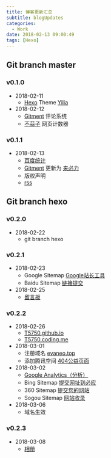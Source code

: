 ```yaml
---
title: 博客更新汇总
subtitle: blogUpdates
categories:
  - Work
date: 2018-02-13 09:00:49
tags: [Hexo]
---
```

## Git branch master
### v0.1.0
- 2018-02-11
    - [Hexo](https://hexo.io/zh-cn) Theme [Yilia](https://github.com/litten/hexo-theme-yilia)
- 2018-02-12
    - [Gitment](https://github.com/imsun/gitment) 评论系统
    - [不蒜子](http://busuanzi.ibruce.info/) 网页计数器

### v0.1.1
- 2018-02-13
    - [百度统计](https://tongji.baidu.com/web/welcome/login)
    - [Gitment](https://github.com/imsun/gitment) 更新为 [来必力](https://livere.com/login_form)
    - 版权声明
    - [rss](/atom.xml)

<!-- more -->

## Git branch hexo
### v0.2.0
- 2018-02-22
    - git branch hexo

### v0.2.1
- 2018-02-23
    - Google Sitemap [Google站长工具](https://www.google.com/webmasters/tools/home?hl=zh-CN)
    - Baidu Sitemap [链接提交](https://ziyuan.baidu.com/linksubmit/url)
- 2018-02-25
    - [留言板](/comments/index.html)

### v0.2.2
- 2018-02-26
    - [T5750.github.io](https://t5750.github.io/)
    - [T5750.coding.me](http://T5750.coding.me)
- 2018-03-01
    - 注册域名 [evaneo.top](http://evaneo.top)
    - 添加腾讯空间 [404公益页面](/404.html)
- 2018-03-02
    - [Google Analytics（分析）](http://www.google.cn/intl/zh-CN_ALL/analytics/)
    - Bing Sitemap [提交网址到必应](https://www.bing.com/toolbox/submit-site-url)
    - 360 Sitemap [提交您的网站](http://info.so.com/site_submit.html)
    - Sogou Sitemap [网站收录](https://fankui.sogou.com/index.php/web/web/index)
- 2018-03-06
    - 域名生效

### v0.2.3
- 2018-03-08
    - [相册](/photos/index.html)
